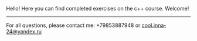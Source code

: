 Hello!
Here you can find completed exercises on the c++ course.
Welcome!
________________________________________________________
For all questions, please contact me: +79853887948 or cool.inna-24@yandex.ru
